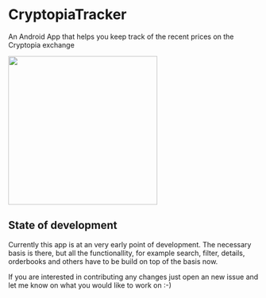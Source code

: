 # CryptopiaTracker
An Android App that helps you keep track of the recent prices on the Cryptopia exchange

<img src="https://i.imgur.com/075K9hm.png" width="300" />

## State of development

Currently this app is at an very early point of development. The necessary basis is there, but all the functionallity, for example search, filter, details, orderbooks and others have to be build on top of the basis now.

If you are interested in contributing any changes just open an new issue and let me know on what you would like to work on :-)
